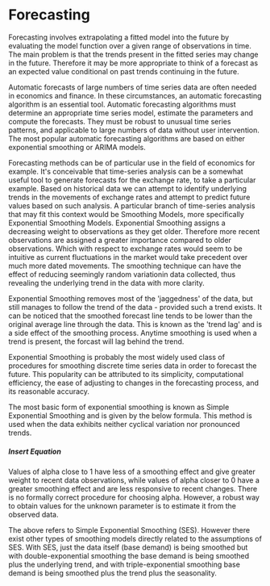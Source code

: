 Forecasting
===========

Forecasting involves extrapolating a fitted model into the future by evaluating the model function over a given range of 
observations in time. The main problem is that the trends present in the fitted series may change in the future. Therefore it
may be more appropriate to think of a forecast as an expected value conditional on past trends continuing in the future.

Automatic forecasts of large numbers of time series data are often needed in economics and finance. In these circumstances, an automatic
forecasting algorithm is an essential tool. Automatic forecasting algorithms must determine an appropriate time series model, estimate the
parameters and compute the forecasts. They must be robust to unusual time series patterns, and applicable to large numbers of data without
user intervention. The most popular automatic forecasting algorithms are based on either exponential smoothing or ARIMA models.

Forecasting methods can be of particular use in the field of economics for example. It's conceivable that time-series analysis
can be a somewhat useful tool to generate forecasts for the exchange rate, to take a particular example. Based on historical data we can
attempt to identify underlying trends in the movements of exchange rates and attempt to predict future values based on such analysis. A
particular branch of time-series analysis that may fit this context would be Smoothing Models, more specifically Exponential Smoothing
Models. Exponential Smoothing assigns a decreasing weight to observations as they get older. Therefore more recent observations are
assigned a greater importance compared to older observations. Which with respect to exchange rates would seem to be intuitive as current
fluctuations in the market would take precedent over much more dated movements. The smoothing technique can have the effect of reducing
seemingly random variationin data collected, thus revealing the underlying trend in the data with more clarity.

Exponential Smoothing removes most of the 'jaggedness' of the data, but still manages to follow the trend of the data - provided such a
trend exists. It can be noticed that the smoothed forecast line tends to be lower than the original average line through the data. This is
known as the 'trend lag' and is a side effect of the smoothing process. Anytime smoothing is used when a trend is present, the forcast
will lag behind the trend.

Exponential Smoothing is probably the most widely used class of procedures for smoothing discrete time series data in order to forecast
the future. This popularity can be attributed to its simplicity, computational efficiency, the ease of adjusting to changes in the
forecasting process, and its reasonable accuracy.

The most basic form of exponential smoothing is known as Simple Exponential Smoothing and is given by the below formula. This method
is used when the data exhibits neither cyclical variation nor pronounced trends.

##### Insert Equation

Values of alpha close to 1 have less of a smoothing effect and give greater weight to recent data observations, while values of alpha
closer to 0 have a greater smoothing effect and are less responsive to recent changes. There is no formally correct procedure for
choosing alpha. However, a robust way to obtain values for the unknown parameter is to estimate it from the observed data.

The above refers to Simple Exponential Smoothing (SES). However there exist other types of smoothing models directly related to the
assumptions of SES. With SES, just the data itself (base demand) is being smoothed but with double-exponential smoothing the base
demand is being smoothed plus the underlying trend, and with triple-exponential smoothing base demand is being smoothed plus the trend
plus the seasonality.
